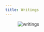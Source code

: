 ```yaml
---
title: Writings
---
```

<figure><img src="https://images.unsplash.com/photo-1568733873715-f9d497a47ea0?q=80&w=1470&auto=format&fit=crop&ixlib=rb-4.0.3&ixid=M3wxMjA3fDB8MHxwaG90by1wYWdlfHx8fGVufDB8fHx8fA%3D%3D" alt="writings"></figure>

